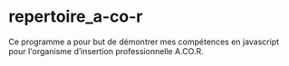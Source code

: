 # repertoire_a-co-r
Ce programme a pour but de démontrer mes compétences en javascript pour l'organisme d’insertion professionnelle A.CO.R.
